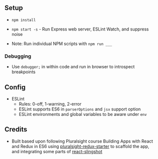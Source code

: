 ## Setup

* `npm install`
* `npm start -s` - Run Express web server, ESLint Watch, and suppress noise

* Note: Run individual NPM scripts with `npm run ___`

### Debugging

* Use `debugger;` in within code and run in browser to introspect breakpoints

## Config

* ESLint
  * Rules: 0-off, 1-warning, 2-error
  * ESLint supports ES6 in `parserOptions` and `jsx` support option
  * ESLint environments and global variables to be aware under `env`

## Credits

* Built based upon following Pluralsight course Building Apps with React and Redux in ES6
using [pluralsight-redux-starter](https://github.com/coryhouse/pluralsight-redux-starter) to scaffold the app, and integrating some parts
of [react-slingshot](https://github.com/coryhouse/react-slingshot)
